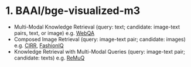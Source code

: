 # 1. BAAI/bge-visualized-m3
- Multi-Modal Knowledge Retrieval (query: text; candidate: image-text pairs, text, or image)  e.g. [WebQA](https://github.com/WebQnA/WebQA)
- Composed Image Retrieval (query: image-text pair; candidate: images) e.g. [CIRR](https://github.com/Cuberick-Orion/CIRR), [FashionIQ](https://github.com/XiaoxiaoGuo/fashion-iq)
- Knowledge Retrieval with Multi-Modal Queries (query: image-text pair; candidate: texts) e.g. [ReMuQ](https://github.com/luomancs/ReMuQ)
